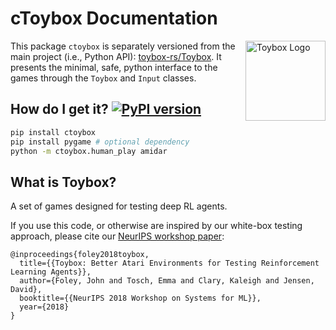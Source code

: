 # cToybox Documentation

<img style="float:right" width="128" height="128" alt="Toybox Logo" src="http://toybox.rs/toybox-logo.svg" />


This package ``ctoybox`` is separately versioned from the main project (i.e., Python API): [toybox-rs/Toybox](https://github.com/toybox-rs/Toybox). It presents the minimal, safe, python interface to the games through the ``Toybox`` and ``Input`` classes.


## How do I get it? [![PyPI version](https://badge.fury.io/py/ctoybox.svg)](https://badge.fury.io/py/ctoybox)

```bash
pip install ctoybox
pip install pygame # optional dependency
python -m ctoybox.human_play amidar
```

## What is Toybox?

A set of games designed for testing deep RL agents.

If you use this code, or otherwise are inspired by our white-box testing approach, please cite our [NeurIPS workshop paper](https://arxiv.org/abs/1812.02850):

```
@inproceedings{foley2018toybox,
  title={{Toybox: Better Atari Environments for Testing Reinforcement Learning Agents}},
  author={Foley, John and Tosch, Emma and Clary, Kaleigh and Jensen, David},
  booktitle={{NeurIPS 2018 Workshop on Systems for ML}},
  year={2018}
}
```